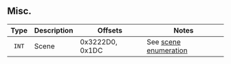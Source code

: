 ## Misc.

| Type | Description | Offsets | Notes |
| :--: | ----------- | ------- | ----- |
| `INT` | Scene | 0x3222D0, 0x1DC | See [scene enumeration](/2.113/enumerations/scene.md) |